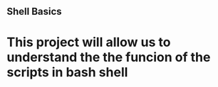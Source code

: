 ## Shell Basics
# This project will allow us to understand the the funcion of the scripts in bash shell